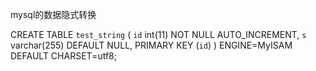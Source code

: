 mysql的数据隐式转换

CREATE TABLE `test_string` (
  `id` int(11) NOT NULL AUTO_INCREMENT,
  `s` varchar(255) DEFAULT NULL,
  PRIMARY KEY (`id`)
) ENGINE=MyISAM DEFAULT CHARSET=utf8;

